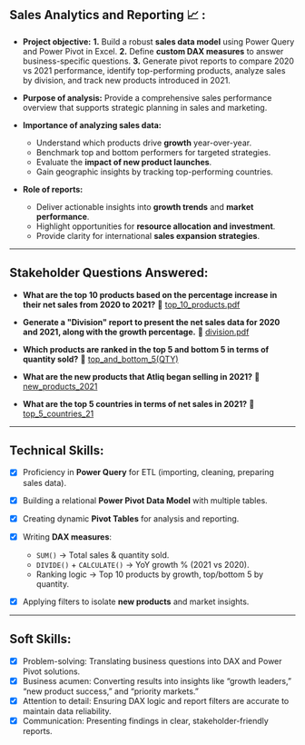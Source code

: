 ## Sales Analytics and Reporting 📈 :

* **Project objective:**
  **1.** Build a robust **sales data model** using Power Query and Power Pivot in Excel.
  **2.** Define **custom DAX measures** to answer business-specific questions.
  **3.** Generate pivot reports to compare 2020 vs 2021 performance, identify top-performing products, analyze sales by division, and track new products introduced in 2021.

* **Purpose of analysis:** Provide a comprehensive sales performance overview that supports strategic planning in sales and marketing.

* **Importance of analyzing sales data:**

  * Understand which products drive **growth** year-over-year.
  * Benchmark top and bottom performers for targeted strategies.
  * Evaluate the **impact of new product launches**.
  * Gain geographic insights by tracking top-performing countries.

* **Role of reports:**

  * Deliver actionable insights into **growth trends** and **market performance**.
  * Highlight opportunities for **resource allocation and investment**.
  * Provide clarity for international **sales expansion strategies**.

---

## Stakeholder Questions Answered:

* **What are the top 10 products based on the percentage increase in their net sales from 2020 to 2021?**
  📎 [top_10_products.pdf](https://github.com/Abhishek-alp/Excel-Sales-Analytics/blob/main/top_10_products.pdf)

* **Generate a "Division" report to present the net sales data for 2020 and 2021, along with the growth percentage.**
  📎 [division.pdf](https://github.com/Abhishek-alp/Excel-Sales-Analytics/blob/main/division.pdf)

* **Which products are ranked in the top 5 and bottom 5 in terms of quantity sold?**
  📎 [top_and_bottom_5(QTY)](https://github.com/Abhishek-alp/Excel-Sales-Analytics/blob/main/top_and_bottom_5(QTY).pdf)

* **What are the new products that Atliq began selling in 2021?**
  📎 [new_products_2021](https://github.com/Abhishek-alp/Excel-Sales-Analytics/blob/main/new_products_2021.pdf)

* **What are the top 5 countries in terms of net sales in 2021?**
  📎 [top_5_countries_21](https://github.com/Abhishek-alp/Excel-Sales-Analytics/blob/main/top_5_countries_21.pdf)

---

## Technical Skills:

* [x] Proficiency in **Power Query** for ETL (importing, cleaning, preparing sales data).
* [x] Building a relational **Power Pivot Data Model** with multiple tables.
* [x] Creating dynamic **Pivot Tables** for analysis and reporting.
* [x] Writing **DAX measures**:

  * `SUM()` → Total sales & quantity sold.
  * `DIVIDE()` + `CALCULATE()` → YoY growth % (2021 vs 2020).
  * Ranking logic → Top 10 products by growth, top/bottom 5 by quantity.
* [x] Applying filters to isolate **new products** and market insights.

---

## Soft Skills:

* [x] Problem-solving: Translating business questions into DAX and Power Pivot solutions.
* [x] Business acumen: Converting results into insights like “growth leaders,” “new product success,” and “priority markets.”
* [x] Attention to detail: Ensuring DAX logic and report filters are accurate to maintain data reliability.
* [x] Communication: Presenting findings in clear, stakeholder-friendly reports.
